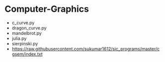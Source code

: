 # Computer-Graphics

- c_curve.py
- dragon_curve.py
- mandelbrot.py
- julia.py
- sierpinski.py
- https://raw.githubusercontent.com/sukumar1612/sic_programs/master/cgsem/index.txt
